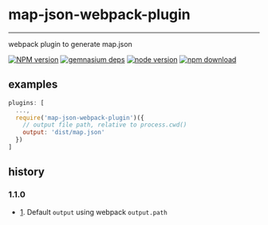 # map-json-webpack-plugin
---

webpack plugin to generate map.json

[![NPM version][npm-image]][npm-url]
[![gemnasium deps][gemnasium-image]][gemnasium-url]
[![node version][node-image]][node-url]
[![npm download][download-image]][download-url]

[npm-image]: http://img.shields.io/npm/v/map-json-webpack-plugin.svg?style=flat-square
[npm-url]: http://npmjs.org/package/map-json-webpack-plugin
[travis-image]: https://img.shields.io/travis/yiminghe/map-json-webpack-plugin.svg?style=flat-square
[travis-url]: https://travis-ci.org/yiminghe/map-json-webpack-plugin
[coveralls-image]: https://img.shields.io/coveralls/yiminghe/map-json-webpack-plugin.svg?style=flat-square
[coveralls-url]: https://coveralls.io/r/yiminghe/map-json-webpack-plugin?branch=master
[gemnasium-image]: http://img.shields.io/gemnasium/yiminghe/map-json-webpack-plugin.svg?style=flat-square
[gemnasium-url]: https://gemnasium.com/yiminghe/map-json-webpack-plugin
[node-image]: https://img.shields.io/badge/node.js-%3E=_4.0.0-green.svg?style=flat-square
[node-url]: http://nodejs.org/download/
[download-image]: https://img.shields.io/npm/dm/map-json-webpack-plugin.svg?style=flat-square
[download-url]: https://npmjs.org/package/map-json-webpack-plugin

## examples

```js
plugins: [
  ...,
  require('map-json-webpack-plugin')({
    // output file path, relative to process.cwd()
    output: 'dist/map.json'
  })
]
```

## history

### 1.1.0

- [1](https://github.com/yiminghe/map-json-webpack-plugin/pull/1). Default `output` using webpack `output.path`

